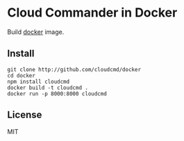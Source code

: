 # Cloud Commander in Docker

Build [docker](http://docker.com "Docker") image.

## Install

```
git clone http://github.com/cloudcmd/docker
cd docker
npm install cloudcmd
docker build -t cloudcmd .
docker run -p 8000:8000 cloudcmd
```

## License
MIT